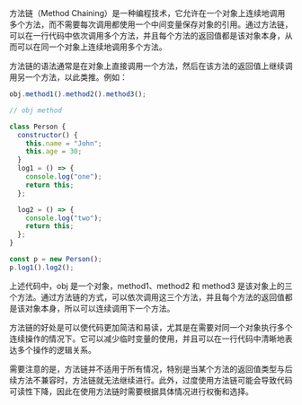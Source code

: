 方法链（Method Chaining）是一种编程技术，它允许在一个对象上连续地调用多个方法，而不需要每次调用都使用一个中间变量保存对象的引用。通过方法链，可以在一行代码中依次调用多个方法，并且每个方法的返回值都是该对象本身，从而可以在同一个对象上连续地调用多个方法。

方法链的语法通常是在对象上直接调用一个方法，然后在该方法的返回值上继续调用另一个方法，以此类推。例如：

```js
obj.method1().method2().method3();
```

```js
// obj method

class Person {
  constructor() {
    this.name = "John";
    this.age = 30;
  }
  log1 = () => {
    console.log("one");
    return this;
  };

  log2 = () => {
    console.log("two");
    return this;
  };
}

const p = new Person();
p.log1().log2();
```

上述代码中，obj 是一个对象，method1、method2 和 method3 是该对象上的三个方法。通过方法链的方式，可以依次调用这三个方法，并且每个方法的返回值都是该对象本身，所以可以连续调用下一个方法。

方法链的好处是可以使代码更加简洁和易读，尤其是在需要对同一个对象执行多个连续操作的情况下。它可以减少临时变量的使用，并且可以在一行代码中清晰地表达多个操作的逻辑关系。

需要注意的是，方法链并不适用于所有情况，特别是当某个方法的返回值类型与后续方法不兼容时，方法链就无法继续进行。此外，过度使用方法链可能会导致代码可读性下降，因此在使用方法链时需要根据具体情况进行权衡和选择。
